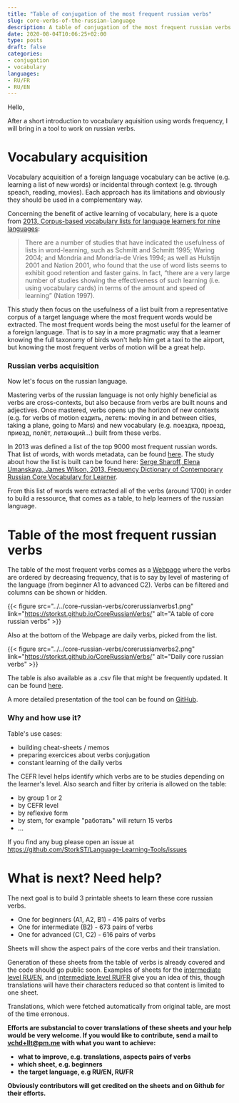 ```yaml
---
title: "Table of conjugation of the most frequent russian verbs"
slug: core-verbs-of-the-russian-language
description: A table of conjugation of the most frequent russian verbs
date: 2020-08-04T10:06:25+02:00
type: posts
draft: false
categories:
- conjugation
- vocabulary
languages:
- RU/FR
- RU/EN
---
```


Hello,

After a short introduction to vocabulary aquisition using words frequency, I will bring in a tool to work on russian verbs.

# Vocabulary acquisition
Vocabulary acquisition of a foreign language vocabulary can be active (e.g. learning a list of new words) or incidental through context (e.g. through speach, reading, movies). Each approach has its limitations and obviously they should be used in a complementary way.

Concerning the benefit of active learning of vocabulary, here is a quote from [2013, Corpus-based vocabulary lists for language learners for nine languages](http://corpus.leeds.ac.uk/serge/publications/2014-LREV-kelly.pdf):

> There are a number of studies that have indicated the usefulness of lists in word-learning, such as Schmitt and Schmitt 1995; Waring 2004; and Mondria and Mondria-de Vries 1994; as well as Hulstijn 2001 and Nation 2001, who found that the use of word lists seems to exhibit good retention and faster gains. In fact, “there are a very large number of studies showing the effectiveness of such learning (i.e. using vocabulary cards) in terms of the amount and speed of learning” (Nation 1997).



This study then focus on the usefulness of a list built from a representative corpus of a target language where the most frequent words would be extracted. The most frequent words being the most useful for the learner of a foreign language. That is to say in a more pragmatic way that a learner knowing the full taxonomy of birds won't help him get a taxi to the airport, but knowing the most frequent verbs of motion will be a great help.


### Russian verbs acquisition

Now let's focus on the russian language.

Mastering verbs of the russian language is not only highly beneficial as verbs are cross-contexts, but also because from verbs are built nouns and adjectives.
Once mastered, verbs opens up the horizon of new contexts (e.g. for verbs of motion ездить, лететь: moving in and between cities, taking a plane, going to Mars) and new vocabulary (e.g. поездка, проезд, приезд, полёт, летающий...) built from these verbs.

In 2013 was defined a list of the top 9000 most frequent russian words.
That list of words, with words metadata, can be found [here](http://corpus.leeds.ac.uk/serge/kelly/). The study about how the list is built can be found here: [Serge Sharoff, Elena Umanskaya, James Wilson, 2013, Frequency Dictionary of Contemporary Russian Core Vocabulary for Learner](http://corpus.leeds.ac.uk/serge/publications/2013-routledge-intro.pdf).


From this list of words were extracted all of the verbs (around 1700) in order to build a ressource, that comes as a table, to help learners of the russian language.


# Table of the most frequent russian verbs

The table of the most frequent verbs comes as a [Webpage](https://storkst.github.io/CoreRussianVerbs/) where the verbs are ordered by decreasing frequency, that is to say by level of mastering of the language (from beginner A1 to advanced C2). Verbs can be filtered and columns can be shown or hidden.

{{< figure src="../../core-russian-verbs/corerussianverbs1.png" link="https://storkst.github.io/CoreRussianVerbs/" alt="A table of core russian verbs" >}}

Also at the bottom of the Webpage are daily verbs, picked from the list.

{{< figure src="../../core-russian-verbs/corerussianverbs2.png" link="https://storkst.github.io/CoreRussianVerbs/" alt="Daily core russian verbs" >}}



The table is also available as a .csv file that might be frequently updated. It can be found [here](https://raw.githubusercontent.com/StorkST/CoreRussianVerbs/master/RussianVerbsClassification.csv).

A more detailed presentation of the tool can be found on [GitHub](https://github.com/StorkST/CoreRussianVerbs).


### Why and how use it?

Table's use cases:
- building cheat-sheets / memos
- preparing exercices about verbs conjugation
- constant learning of the daily verbs

The CEFR level helps identify which verbs are to be studies depending on the learner's level.
Also search and filter by criteria is allowed on the table:
  - by group 1 or 2
  - by CEFR level
  - by reflexive form
  - by stem, for example "работать" will return 15 verbs
  - ...

If you find any bug please open an issue at https://github.com/StorkST/Language-Learning-Tools/issues

# What is next? Need help?

The next goal is to build 3 printable sheets to learn these core russian verbs.
- One for beginners (A1, A2, B1) - 416 pairs of verbs
- One for intermediate (B2) - 673 pairs of verbs
- One for advanced (C1, C2) - 616 pairs of verbs

Sheets will show the aspect pairs of the core verbs and their translation.


Generation of these sheets from the table of verbs is already covered and the code should go public soon. Examples of sheets for the [intermediate level RU/EN](../../core-russian-verbs/RU-EN-intermediate-freq_order-colored.pdf), and [intermediate level RU/FR](../../core-russian-verbs/RU-FR-intermediate-freq_order-colored.pdf) give you an idea of this, though translations will have their characters reduced so that content is limited to one sheet.

Translations, which were fetched automatically from original table, are most of the time erronous.

**Efforts are substancial to cover translations of these sheets and your help would be very welcome.
If you would like to contribute, send a mail to vchd+llt@pm.me with what you want to achieve:**
- **what to improve, e.g. translations, aspects pairs of verbs**
- **which sheet, e.g. beginners**
- **the target language, e.g RU/EN, RU/FR**

**Obviously contributors will get credited on the sheets and on Github for their efforts.**
